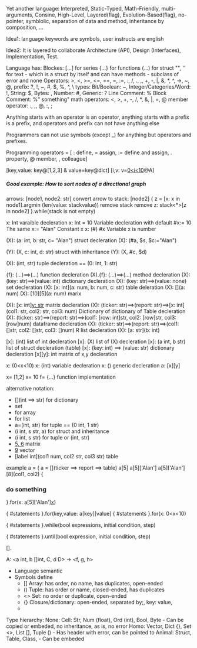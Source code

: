 Yet another language: Interpreted, Static-Typed, Math-Friendly, multi-arguments, Consine, High-Level, Layered(flag), Evolution-Based(flag), no-pointer, symblolic, separation of data and method, inheritance by composition, ...

Idea1: language keywords are symbols, user instructs are english

Idea2: It is layered to collaborate Architecture (API), Design (Interfaces), Implementation, Test.

Language has:
Blockes: [...] for series {...} for functions (...) for struct "", '' for text
    - which is a struct by itself and can have methods
    - subclass of error and none
Operators: >, <, >=, <=, ==, =, :=, :, /, ., ,, +, -, |, &,  *, ^, ->, ~, @, 
prefix: ?, !, ~, #, $, %, ^, \ 
types: Bit/Boolean: ~, Integer/Categories/Word: !, String: $, Bytes: \, Number: #, Generic: ?
Line Comment: %
Block Comment: %" something"
math operators: <, >, +, -, /, *, &, |, =, @ member
operator: ., ,, @, :, ; 

Anything starts with an operator is an operator, anything starts with a prefix is a prefix, and operators and prefix can not have anything else

Programmers can not use symbols (except _) for anything but operators and prefixes.

Programming operators = [
: define,
= assign,
:= define and assign,
. property,
@ member,
, colleague]

[key,value: key@[1,2,3] & value=key@dict] 
[i,v: v=[0<i<10](a,c)@A]

##### Good example: How to sort nodes of a directional graph
arrows: [node1, node2: str]
convert arrow to stack: <node1>[node2]
{
z = [x: x in node1].argmin (len(value: stack<x>value))
remove stack<z> 
remove z: stack<*>[z in node2]
}.while(stack is not empty)


x: Int varaible decleration
x: Int = 10 Variable decleration with default
#x:= 10 The same
x:= "Alan" Constant x
x: (#) 
#x Variable x is number

(X): (a: int, b: str, c= "Alan") struct decleration
(X): (#a, $s, $c:="Alan")

(Y): (X, c: int, d: str) struct with inheritance
(Y): (X, #c, $d)

(X): (int, str) tuple decleration == (0: int, 1: str)

{f}: (...)==>(...) function decleration
(X).{f}: (...)==>(...) method decleration
(X): (key: str)==>(value: int) dictionary decleration
(X): (key: str)==>(value: none) set decleration
(X): [x: int](a: num, b: num, c: str) table deleration
(X): [](a: num)
(X): [10][5](a: num) marix 



(X): [x: int][y: str](int) matrix decleration
(X): (ticker: str)==>(report: str)==>[x: int](col1: str, col2: str, col3: num) Dictionary of dictionary of Table decleration
(X): (ticker: str)==>(report: str)==>(col1: [row: int]str, col2: [row]str, col3: [row]num) dataframe decleration
(X): (ticker: str)==>(report: str)==>(col1: []str, col2: []str, col3: []num) R list decleration
(X): [a: str](b: int)

[x]: (int) list of int decleration
[x]: (X) list of (X) decleration
[x]: (a int, b str) list of struct decleration (table)
[x]: (key: int) ==> (value: str) dictionary decleration
[x][y]: int matrix of x,y decleration


x: (0<x<10)
x: (int) variable decleration
x: () generic decleration
a: [x][y]

x= [1,2] 
x= 10
f= {...} function implementation


alternative notation:
- [](int ==> str) for dictionary
- [](==>str) set
- [](int) for array
- [](interface) for list
- a=(int, str) for tuple == (0 int, 1 str)
- (i int, s str, a) for struct and inheritance
- (i int, s str) for tuple or (int, str)
- [5, 6](int) matrix
- [9](int) vector
- [label int](col1 num, col2 str, col3 str) table

example
a = (
a = [](ticker ==> report ==> table)
a[5] 
a[5]['Alan']
a[5]['Alan'][8](col1, col2) 
{
 ### do something
}.for(x: a[5]['Alan'][x](col1)) 

{
#statements
}.for(key,value: a[key][value][]()
{
#statements
}.for(x: 0<x<10)

{
#statements
}.while(bool expressions, initial condition, step)

{
#statements
}.until(bool expression, initial condition, step)

[].

A: <a int, b []int, C, d D> -> <f, g, h>



- Language semantic
- Symbols define
    - [] Array: has order, no name, has duplicates, open-ended
    - () Tuple: has order or name, closed-ended, has duplicates
    - <> Set: no order or duplicate, open-ended 
    - {} Closure/dictionary: open-ended, separated by;, key: value, 
    -

Type hierarchy:
None:
    Cell: Str, Num (float), Ord (int), Bool, Byte
        - Can be copied or embeded, no inheritance, as is, no error 
    Homo: Vector, Dict {}, Set <>, List [], Tuple ()
        - Has header with error, can be pointed to
    Animal: Struct, Table, Class, 
        - Can be embeded
